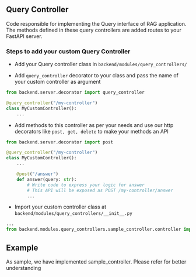 ## Query Controller

Code responsible for implementing the Query interface of RAG application. The methods defined in these query controllers are added routes to your FastAPI server.

### Steps to add your custom Query Controller

- Add your Query controller class in `backend/modules/query_controllers/`

- Add `query_controller` decorator to your class and pass the name of your custom controller as argument

```controller.py
from backend.server.decorator import query_controller

@query_controller("/my-controller")
class MyCustomController():
    ...
```

- Add methods to this controller as per your needs and use our http decorators like `post, get, delete` to make your methods an API

```controller.py
from backend.server.decorator import post

@query_controller("/my-controller")
class MyCustomController():
    ...

    @post("/answer")
    def answer(query: str):
        # Write code to express your logic for answer
        # This API will be exposed as POST /my-controller/answer
        ...
```

- Import your custom controller class at `backend/modules/query_controllers/__init__.py`

```__init__.py
...
from backend.modules.query_controllers.sample_controller.controller import MyCustomController
```

## Example

As sample, we have implemented sample_controller. Please refer for better understanding
